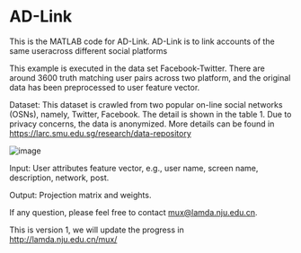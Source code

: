 # AD-Link
This is the MATLAB code for AD-Link. AD-Link is to link accounts of the same useracross different social platforms

This example is executed in the data set Facebook-Twitter. There are around 3600 truth matching user pairs across two platform, and the original data has been preprocessed to user feature vector.

Dataset: This dataset is crawled from two popular on-line social networks (OSNs), namely, Twitter, Facebook. The detail is shown in the table 1. Due to privacy concerns, the data is anonymized. More details can be found in  https://larc.smu.edu.sg/research/data-repository

![image](https://raw.githubusercontent.com/SwissDM52/AD-Link/master/20180228104845.jpg)

Input: User attributes feature vector, e.g., user name, screen name, description, network, post. 

Output: Projection matrix and weights.

If any question, please feel free to contact mux@lamda.nju.edu.cn.

This is version 1, we will update the progress in http://lamda.nju.edu.cn/mux/ 
